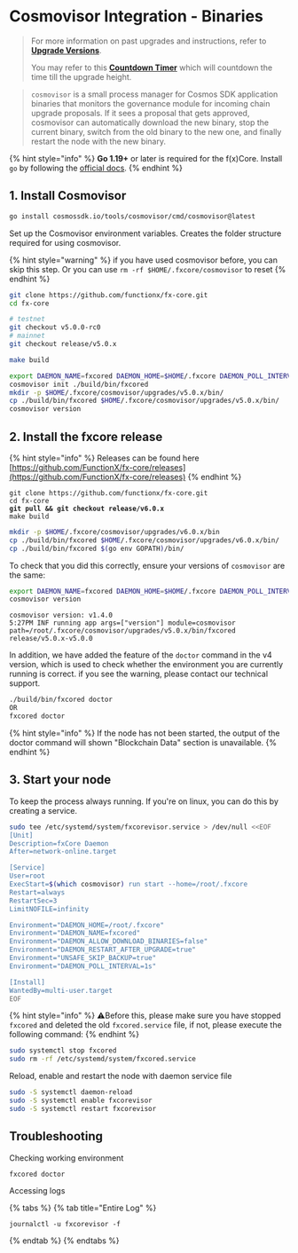 # Cosmovisor Integration - Binaries

> For more information on past upgrades and instructions, refer to [**Upgrade Versions**](../versions/).
>
> You may refer to this [**Countdown Timer**](https://functionx.github.io/fx-core/tools/countdown.html?network=mainnet) which will countdown the time till the upgrade height.

> `cosmovisor` is a small process manager for Cosmos SDK application binaries that monitors the governance module for incoming chain upgrade proposals. If it sees a proposal that gets approved, cosmovisor can automatically download the new binary, stop the current binary, switch from the old binary to the new one, and finally restart the node with the new binary.

{% hint style="info" %}
**Go 1.19+** or later is required for the f(x)Core. Install `go` by following the [official docs](https://golang.org/doc/install).
{% endhint %}

## 1. Install Cosmovisor

```sh
go install cosmossdk.io/tools/cosmovisor/cmd/cosmovisor@latest
```

Set up the Cosmovisor environment variables. Creates the folder structure required for using cosmovisor.

{% hint style="warning" %}
if you have used cosmovisor before, you can skip this step. Or you can use `rm -rf $HOME/.fxcore/cosmovisor` to reset
{% endhint %}

```sh
git clone https://github.com/functionx/fx-core.git
cd fx-core

# testnet
git checkout v5.0.0-rc0
# mainnet
git checkout release/v5.0.x

make build
```

```sh
export DAEMON_NAME=fxcored DAEMON_HOME=$HOME/.fxcore DAEMON_POLL_INTERVAL=1s UNSAFE_SKIP_BACKUP=true
cosmovisor init ./build/bin/fxcored
mkdir -p $HOME/.fxcore/cosmovisor/upgrades/v5.0.x/bin/
cp ./build/bin/fxcored $HOME/.fxcore/cosmovisor/upgrades/v5.0.x/bin/
cosmovisor version
```

## 2. Install the fxcore release

{% hint style="info" %}
Releases can be found here [https://github.com/FunctionX/fx-core/releases](https://github.com/FunctionX/fx-core/releases)
{% endhint %}

<pre class="language-sh"><code class="lang-sh">git clone https://github.com/functionx/fx-core.git
cd fx-core
<strong>git pull &#x26;&#x26; git checkout release/v6.0.x
</strong>make build
</code></pre>

```sh
mkdir -p $HOME/.fxcore/cosmovisor/upgrades/v6.0.x/bin
cp ./build/bin/fxcored $HOME/.fxcore/cosmovisor/upgrades/v6.0.x/bin/
cp ./build/bin/fxcored $(go env GOPATH)/bin/
```

To check that you did this correctly, ensure your versions of `cosmovisor` are the same:

```sh
export DAEMON_NAME=fxcored DAEMON_HOME=$HOME/.fxcore DAEMON_POLL_INTERVAL=1s UNSAFE_SKIP_BACKUP=true
cosmovisor version
```

```
cosmovisor version: v1.4.0
5:27PM INF running app args=["version"] module=cosmovisor path=/root/.fxcore/cosmovisor/upgrades/v5.0.x/bin/fxcored
release/v5.0.x-v5.0.0
```

In addition, we have added the feature of the `doctor` command in the v4 version, which is used to check whether the environment you are currently running is correct. if you see the warning, please contact our technical support.

```sh
./build/bin/fxcored doctor
OR
fxcored doctor
```

{% hint style="info" %}
If the node has not been started, the output of the doctor command will shown "Blockchain Data" section is unavailable.
{% endhint %}

## 3. Start your node

To keep the process always running. If you're on linux, you can do this by creating a service.

```sh
sudo tee /etc/systemd/system/fxcorevisor.service > /dev/null <<EOF
[Unit]
Description=fxCore Daemon
After=network-online.target

[Service]
User=root
ExecStart=$(which cosmovisor) run start --home=/root/.fxcore
Restart=always
RestartSec=3
LimitNOFILE=infinity

Environment="DAEMON_HOME=/root/.fxcore"
Environment="DAEMON_NAME=fxcored"
Environment="DAEMON_ALLOW_DOWNLOAD_BINARIES=false"
Environment="DAEMON_RESTART_AFTER_UPGRADE=true"
Environment="UNSAFE_SKIP_BACKUP=true"
Environment="DAEMON_POLL_INTERVAL=1s"

[Install]
WantedBy=multi-user.target
EOF
```

{% hint style="info" %}
⚠️Before this, please make sure you have stopped `fxcored` and deleted the old `fxcored.service` file, if not, please execute the following command:
{% endhint %}

```sh
sudo systemctl stop fxcored
sudo rm -rf /etc/systemd/system/fxcored.service
```

Reload, enable and restart the node with daemon service file

```sh
sudo -S systemctl daemon-reload
sudo -S systemctl enable fxcorevisor
sudo -S systemctl restart fxcorevisor
```

## Troubleshooting

Checking working environment

```
fxcored doctor
```

Accessing logs

{% tabs %}
{% tab title="Entire Log" %}
```
journalctl -u fxcorevisor -f
```
{% endtab %}
{% endtabs %}
